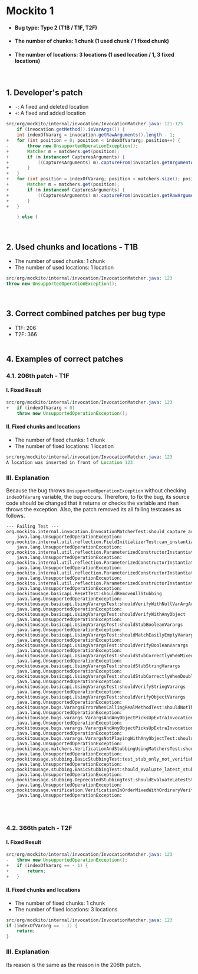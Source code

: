 # Mockito 1
* <h4>Bug type: Type 2 (T1B / T1F, T2F)</h4>
* <h4>The number of chunks: 1 chunk (1 used chunk / 1 fixed chunk)</h4>
* <h4>The number of locations: 3 locations (1 used location / 1, 3 fixed locations)</h4>
<br>

## 1. Developer's patch
* `-`: A fixed and deleted location
* `+`: A fixed and added location
```java
src/org/mockito/internal/invocation/InvocationMatcher.java: 121-125
    if (invocation.getMethod().isVarArgs()) {
    int indexOfVararg = invocation.getRawArguments().length - 1;
+   for (int position = 0; position < indexOfVararg; position++) {
-       throw new UnsupportedOperationException();
+       Matcher m = matchers.get(position);
+       if (m instanceof CapturesArguments) {
+           ((CapturesArguments) m).captureFrom(invocation.getArgumentAt(position, Object.class));
+       }
+   }
+   for (int position = indexOfVararg; position < matchers.size(); position++) {
+       Matcher m = matchers.get(position);
+       if (m instanceof CapturesArguments) {
+           ((CapturesArguments) m).captureFrom(invocation.getRawArguments()[position - indexOfVararg]);
+       }
+   }

    } else {
```
<br>

## 2. Used chunks and locations - T1B
* The number of used chunks: 1 chunk
* The number of used locations: 1 location
```java
src/org/mockito/internal/invocation/InvocationMatcher.java: 123
throw new UnsupportedOperationException();
```
<br>

## 3. Correct combined patches per bug type
* T1F: 206
* T2F: 366
<br><br>

## 4. Examples of correct patches
### 4.1. 206th patch - T1F
#### I. Fixed Result
```java
src/org/mockito/internal/invocation/InvocationMatcher.java: 123
+   if (indexOfVararg < 0)
    throw new UnsupportedOperationException();
```

#### II. Fixed chunks and locations
* The number of fixed chunks: 1 chunk
* The number of fixed locations: 1 location
```java
src/org/mockito/internal/invocation/InvocationMatcher.java: 123
A location was inserted in front of Location 123.
```

### III. Explanation
Because the bug throws ```UnsupportedOperationException``` without checking ```indexOfVararg``` variable, the bug occurs. Therefore, to fix the bug, its source code should be changed that it returns or checks the variable and then throws the exception. Also, the patch removed its all failing testcases as follows.
```
--- Failing Test ---
org.mockito.internal.invocation.InvocationMatcherTest:should_capture_arguments_when_args_count_does_NOT_match
    java.lang.UnsupportedOperationException:
org.mockito.internal.util.reflection.FieldInitializerTest:can_instantiate_class_with_parameterized_constructor
    java.lang.UnsupportedOperationException:
org.mockito.internal.util.reflection.ParameterizedConstructorInstantiatorTest:should_report_failure_if_constructor_throws_exception
    java.lang.UnsupportedOperationException:
org.mockito.internal.util.reflection.ParameterizedConstructorInstantiatorTest:should_fail_if_an_argument_instance_type_do_not_match_wanted_type
    java.lang.UnsupportedOperationException:
org.mockito.internal.util.reflection.ParameterizedConstructorInstantiatorTest:should_instantiate_type_with_vararg_constructor
    java.lang.UnsupportedOperationException:
org.mockito.internal.util.reflection.ParameterizedConstructorInstantiatorTest:should_instantiate_type_if_resolver_provide_matching_types
    java.lang.UnsupportedOperationException:
org.mockitousage.basicapi.ResetTest:shouldRemoveAllStubbing
    java.lang.UnsupportedOperationException:
org.mockitousage.basicapi.UsingVarargsTest:shouldVerifyWithNullVarArgArray
    java.lang.UnsupportedOperationException:
org.mockitousage.basicapi.UsingVarargsTest:shouldVerifyWithAnyObject
    java.lang.UnsupportedOperationException:
org.mockitousage.basicapi.UsingVarargsTest:shouldStubBooleanVarargs
    java.lang.UnsupportedOperationException:
org.mockitousage.basicapi.UsingVarargsTest:shouldMatchEasilyEmptyVararg
    java.lang.UnsupportedOperationException:
org.mockitousage.basicapi.UsingVarargsTest:shouldVerifyBooleanVarargs
    java.lang.UnsupportedOperationException:
org.mockitousage.basicapi.UsingVarargsTest:shouldStubCorrectlyWhenMixedVarargsUsed
    java.lang.UnsupportedOperationException:
org.mockitousage.basicapi.UsingVarargsTest:shouldStubStringVarargs
    java.lang.UnsupportedOperationException:
org.mockitousage.basicapi.UsingVarargsTest:shouldStubCorrectlyWhenDoubleStringAndMixedVarargsUsed
    java.lang.UnsupportedOperationException:
org.mockitousage.basicapi.UsingVarargsTest:shouldVerifyStringVarargs
    java.lang.UnsupportedOperationException:
org.mockitousage.basicapi.UsingVarargsTest:shouldVerifyObjectVarargs
    java.lang.UnsupportedOperationException:
org.mockitousage.bugs.VarargsErrorWhenCallingRealMethodTest:shouldNotThrowAnyException
    java.lang.UnsupportedOperationException:
org.mockitousage.bugs.varargs.VarargsAndAnyObjectPicksUpExtraInvocationsTest:shouldVerifyCorrectlyWithAnyVarargs
    java.lang.UnsupportedOperationException:
org.mockitousage.bugs.varargs.VarargsAndAnyObjectPicksUpExtraInvocationsTest:shouldVerifyCorrectlyNumberOfInvocationsUsingAnyVarargAndEqualArgument
    java.lang.UnsupportedOperationException:
org.mockitousage.bugs.varargs.VarargsNotPlayingWithAnyObjectTest:shouldStubUsingAnyVarargs
    java.lang.UnsupportedOperationException:
org.mockitousage.matchers.VerificationAndStubbingUsingMatchersTest:shouldVerifyUsingMatchers
    java.lang.UnsupportedOperationException:
org.mockitousage.stubbing.BasicStubbingTest:test_stub_only_not_verifiable
    java.lang.UnsupportedOperationException:
org.mockitousage.stubbing.BasicStubbingTest:should_evaluate_latest_stubbing_first
    java.lang.UnsupportedOperationException:
org.mockitousage.stubbing.DeprecatedStubbingTest:shouldEvaluateLatestStubbingFirst
    java.lang.UnsupportedOperationException:
org.mockitousage.verification.VerificationInOrderMixedWithOrdiraryVerificationTest:shouldUseEqualsToVerifyMethodVarargs
    java.lang.UnsupportedOperationException:
```
<br><br>

### 4.2. 366th patch - T2F
#### I. Fixed Result
```java
src/org/mockito/internal/invocation/InvocationMatcher.java: 123
-   throw new UnsupportedOperationException();
+   if (indexOfVararg == - 1) {
+       return; 
+   }
```

#### II. Fixed chunks and locations
* The number of fixed chunks: 1 chunk
* The number of fixed locations: 3 locations
```java
src/org/mockito/internal/invocation/InvocationMatcher.java: 123
if (indexOfVararg == - 1) {
    return; 
}
```

### III. Explanation
Its reason is the same as the reason in the 206th patch.
<br><br>
